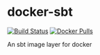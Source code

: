 # docker-sbt

[![Build Status](https://travis-ci.org/divanvisagie/docker-sbt.svg?branch=master)](https://travis-ci.org/divanvisagie/docker-sbt) [![Docker Pulls](https://img.shields.io/docker/pulls/divanvisagie/sbt.svg?maxAge=2592000)](https://hub.docker.com/r/divanvisagie/sbt)

An sbt image layer for docker
